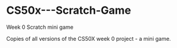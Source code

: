# CS50x---Scratch-Game
Week 0 Scratch mini game

Copies of all versions of the CS50X week 0 project - a mini game. 
